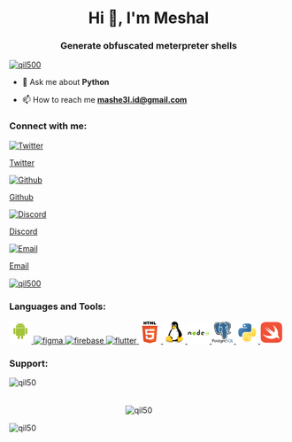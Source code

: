 <h1 align="center">Hi 👋, I'm Meshal</h1>
<h3 align="center">Generate obfuscated meterpreter shells</h3>

<p align="left"> <a href="https://twitter.com/qil500" target="blank"><img src="https://img.shields.io/twitter/follow/qil500?logo=twitter&style=for-the-badge" alt="qil500" /></a> </p>

- 💬 Ask me about **Python**

- 📫 How to reach me **mashe3l.id@gmail.com**

<h3 align="left">Connect with me:</h3>
<div class="space-x-3 text-white w-full items-center text-center flex flex-row justify-center p-2 "><a target="_blank" rel="noreferrer" href="https://twitter.com/LMStudioAI" title="LM Studio's Twitter. Opens in the browser" class="transition ease-in-out-300  bg-gray-400/10 hover:bg-blue-400/20 hover:ring-1 hover:ring-white/50 text-white/70 hover:text-white px-2 w-fit py-2 rounded-md flex flex-row space-x-2 items-center"><img src="/static/media/twitter.0994819c4416f510adad167ed5b5828b.svg" alt="Twitter" class="w-5"><div><p class="text-[13px]">Twitter</p> </div></a><a target="_blank" rel="noreferrer" href="https://github.com/lmstudio-ai" title="LM Studio's Github. Opens in the browser" class="transition ease-in-out-300  bg-gray-400/10 hover:bg-blue-400/20 hover:ring-1 hover:ring-white/50 text-white/70 hover:text-white px-2 w-fit py-2 rounded-md flex flex-row space-x-2 items-center"><img src="/static/media/github.97ed8e7eef60d61ca469881dd6f34511.svg" alt="Github" class="w-5"><div><p class="text-[13px]">Github</p> </div></a><a target="_blank" rel="noreferrer" href="https://discord.gg/aPQfnNkxGC" title="LM Studio's Discord. Opens in the browser" class="transition ease-in-out-300  bg-gray-400/10 hover:bg-blue-400/20 hover:ring-1 hover:ring-white/50 text-white/70 hover:text-white px-2 w-fit py-2 rounded-md flex flex-row space-x-2 items-center"><img src="/static/media/discord.472d4a510cf2e950c9fc5221f35e8471.svg" alt="Discord" class="w-5"><div><p class="text-[13px]">Discord</p> </div></a><a target="_blank" rel="noreferrer" href="mailto:team@lmstudio.ai" title="LM Studio's Discord. Opens in the browser" class="transition ease-in-out-300  bg-gray-400/10 hover:bg-blue-400/20 hover:ring-1 hover:ring-white/50 text-white/70 hover:text-white px-2 w-fit py-2 rounded-md flex flex-row space-x-2 items-center"><img src="/static/media/email.7b72fb7c0f0a855c8129539fa33fb3f5.svg" alt="Email" class="w-5"><div><p class="text-[13px]">Email</p> </div></a></div>
<p align="left">
<a href="https://twitter.com/qil500" target="blank"><img align="center" src="https://raw.githubusercontent.com/rahuldkjain/github-profile-readme-generator/master/src/images/icons/Social/twitter.svg" alt="qil500" height="30" width="40" /></a>
</p>

<h3 align="left">Languages and Tools:</h3>
<p align="left"> <a href="https://developer.android.com" target="_blank" rel="noreferrer"> <img src="https://raw.githubusercontent.com/devicons/devicon/master/icons/android/android-original-wordmark.svg" alt="android" width="40" height="40"/> </a> <a href="https://www.figma.com/" target="_blank" rel="noreferrer"> <img src="https://www.vectorlogo.zone/logos/figma/figma-icon.svg" alt="figma" width="40" height="40"/> </a> <a href="https://firebase.google.com/" target="_blank" rel="noreferrer"> <img src="https://www.vectorlogo.zone/logos/firebase/firebase-icon.svg" alt="firebase" width="40" height="40"/> </a> <a href="https://flutter.dev" target="_blank" rel="noreferrer"> <img src="https://www.vectorlogo.zone/logos/flutterio/flutterio-icon.svg" alt="flutter" width="40" height="40"/> </a> <a href="https://www.w3.org/html/" target="_blank" rel="noreferrer"> <img src="https://raw.githubusercontent.com/devicons/devicon/master/icons/html5/html5-original-wordmark.svg" alt="html5" width="40" height="40"/> </a> <a href="https://www.linux.org/" target="_blank" rel="noreferrer"> <img src="https://raw.githubusercontent.com/devicons/devicon/master/icons/linux/linux-original.svg" alt="linux" width="40" height="40"/> </a> <a href="https://nodejs.org" target="_blank" rel="noreferrer"> <img src="https://raw.githubusercontent.com/devicons/devicon/master/icons/nodejs/nodejs-original-wordmark.svg" alt="nodejs" width="40" height="40"/> </a> <a href="https://www.postgresql.org" target="_blank" rel="noreferrer"> <img src="https://raw.githubusercontent.com/devicons/devicon/master/icons/postgresql/postgresql-original-wordmark.svg" alt="postgresql" width="40" height="40"/> </a> <a href="https://www.python.org" target="_blank" rel="noreferrer"> <img src="https://raw.githubusercontent.com/devicons/devicon/master/icons/python/python-original.svg" alt="python" width="40" height="40"/> </a> <a href="https://developer.apple.com/swift/" target="_blank" rel="noreferrer"> <img src="https://raw.githubusercontent.com/devicons/devicon/master/icons/swift/swift-original.svg" alt="swift" width="40" height="40"/> </a> </p>

<h3 align="left">Support:</h3>
<p><a href="https://www.buymeacoffee.com/qil50"> <img align="left" src="https://cdn.buymeacoffee.com/buttons/v2/default-yellow.png" height="50" width="210" alt="qil50" /></a></p><br><br>

<p><img align="center" src="https://github-readme-stats.vercel.app/api/top-langs?username=qil50&show_icons=true&locale=en&layout=compact" alt="qil50" /></p>

<p><img align="center" src="https://github-readme-streak-stats.herokuapp.com/?user=qil50&" alt="qil50" /></p>
